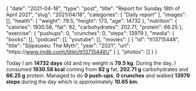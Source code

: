 {
    "date": "2021-04-18",
    "type": "post",
    "title": "Report for Sunday 18th of April 2021",
    "slug": "2021\/04\/18",
    "categories": [
        "Daily report"
    ],
    "images": [],
    "health": {
        "weight": 79.5,
        "height": 173,
        "age": 14732
    },
    "nutrition": {
        "calories": 1930.58,
        "fat": 92,
        "carbohydrates": 202.71,
        "protein": 66.25
    },
    "exercise": {
        "pushups": 0,
        "crunches": 0,
        "steps": 13979
    },
    "media": {
        "books": [],
        "podcast": [],
        "youtube": [],
        "movies": [
            {
                "id": "tt13715448",
                "title": "Sijipeuseu: The Myth",
                "year": "2021",
                "url": "https:\/\/www.imdb.com\/title\/tt13715448\/"
            }
        ],
        "photos": []
    }
}

Today I am <strong>14732 days</strong> old and my weight is <strong>79.5 kg</strong>. During the day, I consumed <strong>1930.58 kcal</strong> coming from <strong>92 g</strong> fat, <strong>202.71 g</strong> carbohydrates and <strong>66.25 g</strong> protein. Managed to do <strong>0 push-ups</strong>, <strong>0 crunches</strong> and walked <strong>13979 steps</strong> during the day which is approximately <strong>10.65 km</strong>.